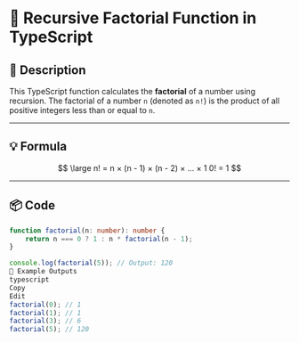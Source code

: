 # 🔢 Recursive Factorial Function in TypeScript

## 📘 Description
This TypeScript function calculates the **factorial** of a number using recursion. The factorial of a number `n` (denoted as `n!`) is the product of all positive integers less than or equal to `n`.

---

## 💡 Formula



$$
\large n! = n × (n - 1) × (n - 2) × ... × 1 0! = 1 
$$



---

## 📦 Code

```typescript
function factorial(n: number): number {
    return n === 0 ? 1 : n * factorial(n - 1);
}

console.log(factorial(5)); // Output: 120
🧪 Example Outputs
typescript
Copy
Edit
factorial(0); // 1
factorial(1); // 1
factorial(3); // 6
factorial(5); // 120
